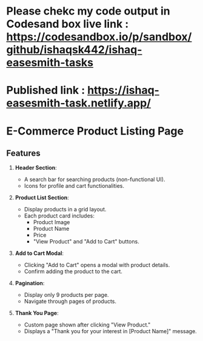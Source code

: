 Please chekc my code output in Codesand box live link : https://codesandbox.io/p/sandbox/github/ishaqsk442/ishaq-easesmith-tasks
===============================================================================================================================

Published link : https://ishaq-easesmith-task.netlify.app/ 
===========================================================


# E-Commerce Product Listing Page

## Features

1. **Header Section**:
   - A search bar for searching products (non-functional UI).
   - Icons for profile and cart functionalities.

2. **Product List Section**:
   - Display products in a grid layout.
   - Each product card includes:
     - Product Image
     - Product Name
     - Price
     - "View Product" and "Add to Cart" buttons.

3. **Add to Cart Modal**:
   - Clicking "Add to Cart" opens a modal with product details.
   - Confirm adding the product to the cart.

4. **Pagination**:
   - Display only 9 products per page.
   - Navigate through pages of products.

5. **Thank You Page**:
   - Custom page shown after clicking "View Product."
   - Displays a "Thank you for your interest in [Product Name]" message.
